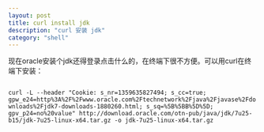 ```yaml
---
layout: post
title: curl install jdk
description: "curl 安装 jdk"
category: "shell"
---
```




现在oracle安装个jdk还得登录点击什么的，在终端下很不方便。可以用curl在终端下安装：

<code>
curl -L --header "Cookie: s_nr=1359635827494; s_cc=true; gpw_e24=http%3A%2F%2Fwww.oracle.com%2Ftechnetwork%2Fjava%2Fjavase%2Fdownloads%2Fjdk7-downloads-1880260.html; s_sq=%5B%5BB%5D%5D; gpv_p24=no%20value" http://download.oracle.com/otn-pub/java/jdk/7u25-b15/jdk-7u25-linux-x64.tar.gz -o jdk-7u25-linux-x64.tar.gz
</code>


